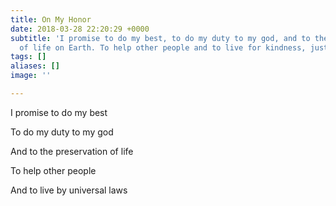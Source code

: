 ```yaml
---
title: On My Honor
date: 2018-03-28 22:20:29 +0000
subtitle: 'I promise to do my best, to do my duty to my god, and to the preservation
  of life on Earth. To help other people and to live for kindness, justice, and equality. '
tags: []
aliases: []
image: ''

---
```

I promise to do my best

To do my duty to my god

And to the preservation of life

To help other people

And to live by universal laws